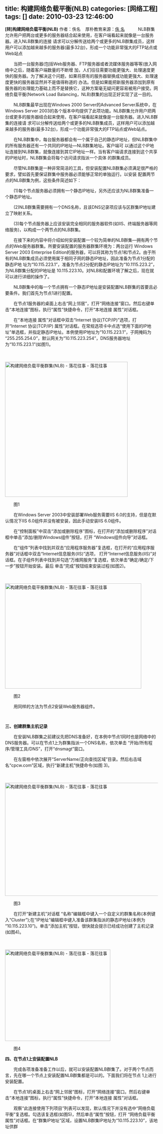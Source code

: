title: 构建网络负载平衡(NLB)
categories: [网络工程]
tags: []
date: 2010-03-23 12:46:00
---
<strong>[转]构建网络负载平衡(NLB)</strong>                                                         作者：佚名&#160;&#160;&#160;&#160;厚朴教育来源：<a href="http://ce.sysu.edu.cn/hope/ShowCopyFrom.asp?ChannelID=1007&amp;SourceName=%E4%BD%9A%E5%90%8D">佚 名</a>&#160;&#160;&#160;                                        　　NLB群集允许用户把两台或更多的服务器结合起来使用，在客户端看起来就像是一台服务器。进入NLB群集的连接 请求可以分解传送给两个或更多的NLB群集成员，这样用户可以添加越来越多的服务器(最多32台)，形成一个功能非常强大的FTP站点或Web站点            <p>　　当把一台服务器(包括Web服务器、FTP服务器或者流媒体服务器等等)放入网络中之后，随着客户端数量的不断增  加，人们往往需要功能更强大、处理速度更快的服务器。为了解决这个问题，如果将原有的服务器替换成功能更强大、处理速度更快的服务器显然并不是值得称道的  办法。但是如果能把新服务器添加到原有服务器的处理能力基础上而不是替换它，这种方案毫无疑问更容易被用户接受。网络负载平衡(Network  Load Balancing，NLB)群集的出现正好实现了这一目的。</p> <p>　　NLB群集最早出现在Windows 2000 Server的Advanced Server系统中，在Windows Server  2003的各个版本中均提供了此项功能。NLB群集允许用户把两台或更多的服务器结合起来使用，在客户端看起来就像是一台服务器。进入NLB群集的连接请  求可以分解传送给两个或更多的NLB群集成员，这样用户可以添加越来越多的服务器(最多32台)，形成一个功能非常强大的FTP站点或Web站点。</p> <p>　　在NLB群集中，每台服务器都会有一个属于自己的静态IP地址，但NLB群集中的所有服务器还有一个共同的IP地址—NLB群集地址。客户端可   以通过这个IP地址连接到NLB群集，就像连接到其它IP地址一样。当有客户端请求连接到这个共享的IP地址时，NLB群集会将每个访问请求指派一个具体  的群集成员。</p> <p>　　尽管NLB群集是一种非常简洁的工具，但安装配置NLB群集必须满足很严格的要求，譬如首先要保证群集中服务器必须能够正常的单独运行。以安装 配置两节点的NLB群集为例，这些条件简述如下：</p> <p>　　(1)每个节点服务器必须拥有一个静态IP地址，另外还应该为NLB群集准备一个静态IP地址。</p> <p>　　(2)NLB群集需要拥有一个DNS名称，且该DNS记录项应该与区群集IP地址建立了映射关系。</p> <p>　　(3)每个节点服务器上应该安装完全相同的服务器软件(如IIS、终端服务器等网络服务)，以构成一个两节点的NLB群集。</p> <p>　　在接下来的内容中将介绍如何安装配置一个较为简单的NLB群集—拥有两个节点的Web服务器群集。所要安装配置的服务器群集环境为：两台运行  Windows Server 2003 Enterprise  Edition的服务器，可以将其称为节点1和节点2。由于所有的NLB群集成员必须使用属于相同子网的静态IP地址，因此准备为节点1分配的静态IP地  址为“10.115.223.1”，准备为节点2分配的静态IP地址为“10.1115.223.2”，为NLB群集分配的IP地址是  10.115.223.10。对NLB和配置环境了解之后，现在就可以进行详细的操作了。</p> <p>　　NLB群集中的每一个节点拥有一个静态IP地址是安装配置NLB群集的首要且必要条件。我们首先为节点1进行配置。</p> <p>　　在节点1服务器的桌面上右击“网上邻居”，打开“网络连接”窗口。然后右键单击“本地连接”图标，执行“属性”快捷命令，打开“本地连接  属性”对话框。</p> <p>　　在“本地连接 属性”对话框中双击“Internet 协议(TCP/IP)”选项，打开“Internet 协议(TCP/IP)  属性”对话框。在常规选项卡中点选“使用下面的IP地址”单选框，并指定静态IP地址。本例使用IP地址为“10.115.223.1”，子网掩码为  “255.255.254.0”，默认网关为“10.115.223.254”，DNS服务器地址为“10.115.223.1”(如图1)。</p> <p>　　</p> <p><img width="404" height="443" title="构建网络负载平衡群集(NLB) - 落花往事 - 落花往事" alt="构建网络负载平衡群集(NLB) - 落花往事 - 落花往事" src="http://ce.sysu.edu.cn/hope/Education/UploadFiles_5303/201001/20100113204258559.jpg" /></p> <p>　　图1</p> <p>　　在Windows Server 2003中安装部署Web服务需要IIS 6.0的支持，但是在默认情况下IIS  6.0组件并没有被安装，因此手动安装IIS 6.0组件。</p> <p>　　在“控制面板”中双击“添加或删除程序”图标，在打开的“添加或删除程序”对话框中单击“添加/删除Windows组件”按钮，打开 “Windows组件向导”对话框。</p> <p>　　在“组件”列表中找到并双击“应用程序服务器”复选框，在打开的“应用程序服务器”对话框中双击“Internet信息服务(IIS)”选项，   打开“Internet信息服务(IIS)”对话框。在子组件列表中找到并勾选“万维网服务”复选框，依次单击“确定/确定/下一步”按钮开始安装。最后  单击“完成”按钮结束安装过程(如图2)。</p> <p>　　</p> <p><img width="449" height="345" title="构建网络负载平衡群集(NLB) - 落花往事 - 落花往事" alt="构建网络负载平衡群集(NLB) - 落花往事 - 落花往事" src="http://ce.sysu.edu.cn/hope/Education/UploadFiles_5303/201001/20100113204301391.jpg" /></p> <p>　　图2</p> <p>　　用同样的方法为节点2安装Web服务器组件。</p> <br /> <p><strong>三、创建群集主机记录</strong></p> <p>　　在安装NLB群集之前建议先把DNS准备好，在本例中节点1同时也是网络中的DNS服务器。可以在节点1上为群集指派一个DNS名称，依次单击 “开始/所有程序/管理工具/DNS”，打开“dnsmagt”窗口。</p> <p>　　在左窗格中依次展开“ServerName/正向查找区域”目录。然后右击域名“cpcw.com”区域，执行“新建主机”快捷命令(如图 3)。</p> <p>　　</p> <p><img width="550" height="371" title="构建网络负载平衡群集(NLB) - 落花往事 - 落花往事" alt="构建网络负载平衡群集(NLB) - 落花往事 - 落花往事" src="http://ce.sysu.edu.cn/hope/Education/UploadFiles_5303/201001/20100113204302983.jpg" /></p> <p>　　图3</p> <p>　　在打开“新建主机”对话框  “名称”编辑框中键入一个自定义的群集名称(本例键入“Cluster”);在“IP地址”编辑框中键入准备该群集指派的静态IP地址(本例为  “10.115.223.10”)。单击“添加主机”按钮，很快就会提示已经成功创建了主机记录(如图4)。</p> <p>　　</p> <p><img width="347" height="300" title="构建网络负载平衡群集(NLB) - 落花往事 - 落花往事" alt="构建网络负载平衡群集(NLB) - 落花往事 - 落花往事" src="http://ce.sysu.edu.cn/hope/Education/UploadFiles_5303/201001/20100113204304650.jpg" /></p> <p>　　图4</p> <p><strong>四、在节点1上安装配置NLB</strong></p> <p>　　完成各项准备准备工作以后，就可以安装配置NLB群集了。对于两个节点而言，先在哪一个节点上安装配置NLB群集都是可以的。下面我们将在节点 1上进行安装配置。</p> <p>　　在节点1的桌面上右击“网上邻居”图标，打开“网络连接”窗口。然后右键单击“本地连接”图标，执行“属性”快捷命令，打开“本地连接  属性”对话框。</p> <p>　　观察“此连接使用下列项目”列表可以发现，默认情况下并没有选中“网络负载平衡”复选框。勾选该复选框(如图5)，然后单击“属性”按钮，打开  “网络负载平衡  属性”对话框。在“群集IP地址”区域，设置NLB群集IP地址为“10.115.223.10”，该地址供群
